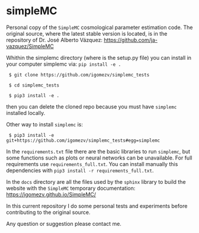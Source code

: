 # simpleMC

Personal copy of the `SimpleMC` cosmological parameter estimation code. The original source, where the latest stable version is located, is in the repository of Dr. José Alberto Vázquez: https://github.com/ja-vazquez/SimpleMC 

Whithin the simplemc directory (where is the setup.py file) you can install in your computer simplemc via: `pip install -e .`

     $ git clone https://github.com/igomezv/simplemc_tests
     
     $ cd simplemc_tests
     
     $ pip3 install -e .

then you can delete the cloned repo because you must have `simplemc` installed locally. 

Other way to install `simplemc` is:

     $ pip3 install -e git+https://github.com/igomezv/simplemc_tests#egg=simplemc


In the `requirements.txt` file there are the basic libraries to run `simplemc`, but some functions such as plots or neural networks can be unavailable. For full requirements use `requirements_full.txt`. You can install manually this dependencies with `pip3 install -r requirements_full.txt`.

In the `docs` directory are all the files used by the `sphinx` library to build the website with the `SimpleMC` temporary documentation: https://igomezv.github.io/SimpleMC/ 

In this current repository I do some personal tests and experiments before contributing to the original source. 

Any question or suggestion please contact me.


